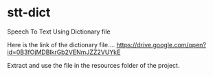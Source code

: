 # stt-dict
Speech To Text Using Dictionary file

Here is the link of the dictionary file....
https://drive.google.com/open?id=0B3fOjMDBlkrGb2VENmJZZ2VUYkE

Extract and use the file in the resources folder of the project.
